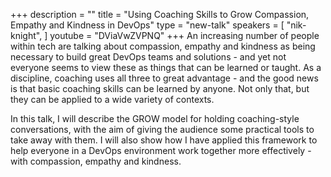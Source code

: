 +++
description = ""
title = "Using Coaching Skills to Grow Compassion, Empathy and Kindness in DevOps"
type = "new-talk"
speakers = [
        "nik-knight",
]
youtube = "DViaVwZVPNQ"
+++
An increasing number of people within tech are talking about compassion, empathy and kindness as being necessary to build great DevOps teams and solutions - and yet not everyone seems to view these as things that can be learned or taught. As a discipline, coaching uses all three to great advantage - and the good news is that basic coaching skills can be learned by anyone. Not only that, but they can be applied to a wide variety of contexts.

In this talk, I will describe the GROW model for holding coaching-style conversations, with the aim of giving the audience some practical tools to take away with them. I will also show how I have applied this framework to help everyone in a DevOps environment work together more effectively - with compassion, empathy and kindness.